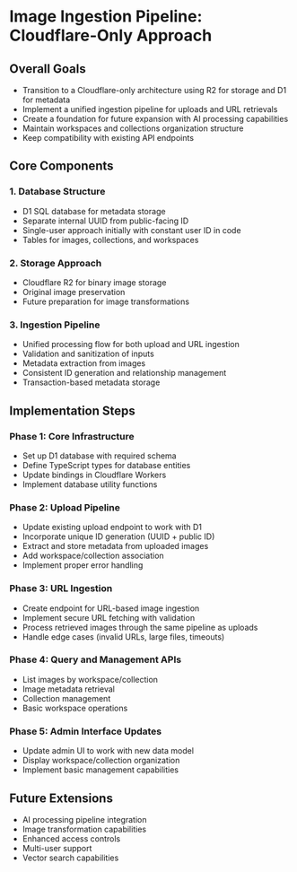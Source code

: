 # Image Ingestion Pipeline: Cloudflare-Only Approach

## Overall Goals

- Transition to a Cloudflare-only architecture using R2 for storage and D1 for metadata
- Implement a unified ingestion pipeline for uploads and URL retrievals
- Create a foundation for future expansion with AI processing capabilities
- Maintain workspaces and collections organization structure
- Keep compatibility with existing API endpoints

## Core Components

### 1. Database Structure

- D1 SQL database for metadata storage
- Separate internal UUID from public-facing ID
- Single-user approach initially with constant user ID in code
- Tables for images, collections, and workspaces

### 2. Storage Approach

- Cloudflare R2 for binary image storage
- Original image preservation
- Future preparation for image transformations

### 3. Ingestion Pipeline

- Unified processing flow for both upload and URL ingestion
- Validation and sanitization of inputs
- Metadata extraction from images
- Consistent ID generation and relationship management
- Transaction-based metadata storage

## Implementation Steps

### Phase 1: Core Infrastructure

- Set up D1 database with required schema
- Define TypeScript types for database entities
- Update bindings in Cloudflare Workers
- Implement database utility functions

### Phase 2: Upload Pipeline

- Update existing upload endpoint to work with D1
- Incorporate unique ID generation (UUID + public ID)
- Extract and store metadata from uploaded images
- Add workspace/collection association
- Implement proper error handling

### Phase 3: URL Ingestion

- Create endpoint for URL-based image ingestion
- Implement secure URL fetching with validation
- Process retrieved images through the same pipeline as uploads
- Handle edge cases (invalid URLs, large files, timeouts)

### Phase 4: Query and Management APIs

- List images by workspace/collection
- Image metadata retrieval
- Collection management
- Basic workspace operations

### Phase 5: Admin Interface Updates

- Update admin UI to work with new data model
- Display workspace/collection organization
- Implement basic management capabilities

## Future Extensions

- AI processing pipeline integration
- Image transformation capabilities
- Enhanced access controls
- Multi-user support
- Vector search capabilities
